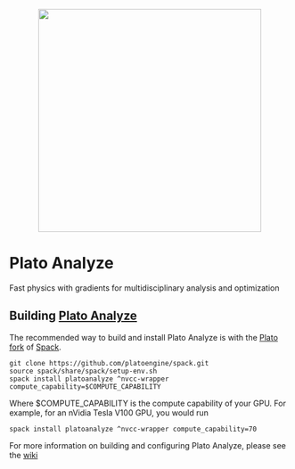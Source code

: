 <p align="center"><img src="https://github.com/platoengine/platoengine/blob/master/figures/plato_logo_simple.png" width="400"/></p>

# Plato Analyze
Fast physics with gradients for multidisciplinary analysis and optimization


## Building [Plato Analyze](https://github.com/platoengine/platoanalyze)

The recommended way to build and install Plato Analyze is with the [Plato fork](https://github.com/platoengine/spack) of [Spack](https://spack.io).

```shell
git clone https://github.com/platoengine/spack.git
source spack/share/spack/setup-env.sh
spack install platoanalyze ^nvcc-wrapper compute_capability=$COMPUTE_CAPABILITY
```

Where $COMPUTE_CAPABILITY is the compute capability of your GPU. For example, for an nVidia Tesla V100 GPU, you would run

```shell
spack install platoanalyze ^nvcc-wrapper compute_capability=70
```

For more information on building and configuring Plato Analyze, please see the [wiki](https://github.com/platoengine/platoengine/wiki)
